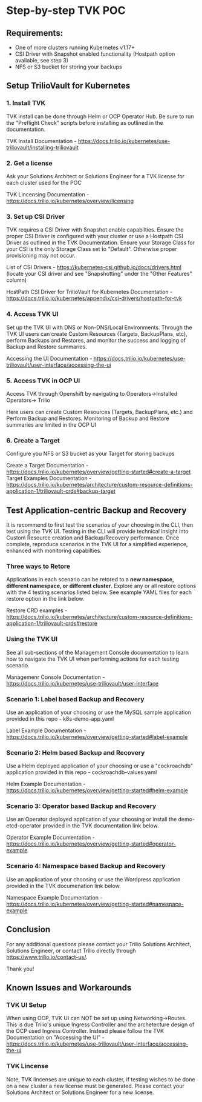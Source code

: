 
# Step-by-step TVK POC

## Requirements:

- One of more clusters running Kubernetes v1.17+
- CSI Driver with Snapshot enabled functionality (Hostpath option available, see step 3) 
- NFS or S3 bucket for storing your backups 

## Setup TrilioVault for Kubernetes

### 1. Install TVK

TVK install can be done through Helm or OCP Operator Hub.  Be sure to run the "Preflight Check" scripts before installing as outlined in the documentation. 

TVK Install Documentation - https://docs.trilio.io/kubernetes/use-triliovault/installing-triliovault 

### 2. Get a license

Ask your Solutions Architect or Solutions Engineer for a TVK license for each cluster used for the POC

TVK Lincensing Documentation - https://docs.trilio.io/kubernetes/overview/licensing

### 3. Set up CSI Driver

TVK requires a CSI Driver with Snapshot enable capabilties. Ensure the proper CSI Driver is configured with your cluster or use a Hostpath CSI Driver as outlined in the TVK Documentation.  Ensure your Storage Class for your CSI is the only Storage Class set to "Default".  Otherwise proper provisioning may not occur.  

List of CSI Drivers - https://kubernetes-csi.github.io/docs/drivers.html 
  (locate your CSI driver and see "Snapshotting" under the "Other Features" column)

HostPath CSI Driver for TrilioVault for Kubernetes Documentation - https://docs.trilio.io/kubernetes/appendix/csi-drivers/hostpath-for-tvk 

### 4. Access TVK UI

Set up the TVK UI with DNS or Non-DNS/Local Environments.  Through the TVK UI users can create Custom Resources (Targets, BackupPlans, etc), perform Backups and Restores, and monitor the success and logging of Backup and Restore summaries.  

Accessing the UI Documentation - https://docs.trilio.io/kubernetes/use-triliovault/user-interface/accessing-the-ui 

### 5. Access TVK in OCP UI

Access TVK through Openshift by navigating to Operators->Installed Operators-> Trilio

Here users can create Custom Resources (Targets, BackupPlans, etc.) and Perform Backup and Restores.  Monitoring of Backup and Restore summaries are limited in the OCP UI

### 6. Create a Target

Configure you NFS or S3 bucket as your Target for storing backups

Create a Target Documentation - https://docs.trilio.io/kubernetes/overview/getting-started#create-a-target 
Target Examples Documentation - https://docs.trilio.io/kubernetes/architecture/custom-resource-definitions-application-1/triliovault-crds#backup-target 

## Test Application-centric Backup and Recovery

It is recommend to first test the scenarios of your choosing in the CLI, then test using the TVK UI.  Testing in the CLI will provide technical insight into Custom Resource creation and Backup/Recovery performance.  Once complete, reproduce scenarios in the TVK UI for a simplified experience, enhanced with monitoring capabilties.  

### Three ways to Retore

Applications in each scenario can be retored to a **new namespace, different namespace, or different cluster**. Explore any or all restore options with the 4 testing scenarios listed below.  See example YAML files for each restore option in the link below. 

Restore CRD examples - https://docs.trilio.io/kubernetes/architecture/custom-resource-definitions-application-1/triliovault-crds#restore 

### Using the TVK UI

See all sub-sections of the Management Console documentation to learn how to navigate the TVK UI when performing actions for each testing scenario.

Managemenr Console Documentation - https://docs.trilio.io/kubernetes/use-triliovault/user-interface 

### Scenario 1: Label based Backup and Recovery

Use an application of your choosing or use the MySQL sample application provided in this repo - k8s-demo-app.yaml 

Label Example Documentation - https://docs.trilio.io/kubernetes/overview/getting-started#label-example 

### Scenario 2: Helm based Backup and Recovery 

Use a Helm deployed application of your choosing or use a "cockroachdb" application provided in this repo - cockroachdb-values.yaml

Helm Example Documentation - https://docs.trilio.io/kubernetes/overview/getting-started#helm-example 

### Scenario 3: Operator based Backup and Recovery

Use an Operator deployed application of your choosing or install the demo-etcd-operator provided in the TVK documentation link below. 

Operator Example Documentation - https://docs.trilio.io/kubernetes/overview/getting-started#operator-example 

### Scenario 4: Namespace based Backup and Recovery

Use an application of your choosing or use the Wordpress application provided in the TVK documenation link below. 

Namespace Example Documentation - https://docs.trilio.io/kubernetes/overview/getting-started#namespace-example

## Conclusion

For any additional questions please contact your Trilio Solutions Architect, Solutions Engineer, or contact Trilio directly through https://www.trilio.io/contact-us/. 

Thank you! 

## Known Issues and Workarounds

### TVK UI Setup

When using OCP, TVK UI can NOT be set up using Networking->Routes.  This is due Trilio's unique Ingress Controller and the archetecture design of the OCP used Ingress Controller.  Instead please follow the TVK Documentation on "Accessing the UI" - https://docs.trilio.io/kubernetes/use-triliovault/user-interface/accessing-the-ui 

### TVK Lincense

Note, TVK lincenses are unique to each cluster, if testing wishes to be done on a new cluster a new license must be generated.  Please contact your Solutions Architect or Solutions Engineer for a new license.  

